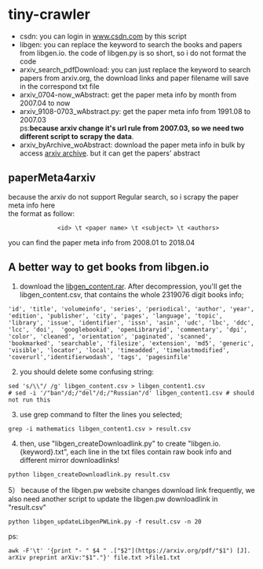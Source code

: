 # tiny-crawler   

- csdn: you can login in www.csdn.com  by this script    
- libgen: you can replace the keyword to search the books and papers from libgen.io. the code of libgen.py is so short, so i do not format the code     
- arxiv_search_pdfDownload: you can just replace the keyword to search papers from arxiv.org, the download links and paper filename will save in the correspond txt file       
- arxiv_0704-now_wAbstract: get the paper meta info by month from 2007.04 to now    
- arxiv_9108-0703_wAbstract.py: get the paper meta info from 1991.08 to 2007.03   
ps:**because arxiv change it's url rule from 2007.03, so we need two different script to scrapy the data**.
- arxiv_byArchive_woAbstract: download the paper meta info in bulk by access [arxiv archive](https://arxiv.org/archive). but it can get the papers' abstract

## paperMeta4arxiv
because the arxiv do not support Regular search, so i scrapy the paper meta info here     
the format as follow:     
```
              <id> \t <paper name> \t <subject> \t <authors>   
```
you can find the paper meta info from 2008.01 to 2018.04


## A better way to get books from libgen.io
1) download the [libgen_content.rar](http://libgen.io/libgen/content/libgen_content.rar). After decompression, you'll get the libgen_content.csv, that contains the whole 2319076 digit books info;  
```
'id', 'title', 'volumeinfo', 'series', 'periodical', 'author', 'year', 'edition', 'publisher', 'city', 'pages', 'language', 'topic', 'library', 'issue', 'identifier', 'issn', 'asin', 'udc', 'lbc', 'ddc', 'lcc', 'doi',  'googlebookid', 'openLibraryid', 'commentary', 'dpi', 'color', 'cleaned', 'orientation', 'paginated', 'scanned', 'bookmarked', 'searchable', 'filesize', 'extension', 'md5', 'generic', 'visible', 'locator', 'local', 'timeadded', 'timelastmodified', 'coverurl','identifierwodash', 'tags', 'pagesinfile'
```
2) you should delete some confusing string:  
```
sed 's/\\"/ /g' libgen_content.csv > libgen_content1.csv
# sed -i '/"ban"/d;/"del"/d;/"Russian"/d' libgen_content1.csv # should not run this
```
3) use grep command to filter the lines you selected;    
```
grep -i mathematics libgen_content1.csv > result.csv
```
4) then, use "libgen_createDownloadlink.py" to create "libgen.io.{keyword}.txt", each line in the txt files contain raw book info and different mirror downloadlinks! 
```
python libgen_createDownloadlink.py result.csv 
```
5） because of the libgen.pw website changes download link frequently, we also need another script to update the libgen.pw downloadlink in "result.csv"
```
python libgen_updateLibgenPWLink.py -f result.csv -n 20
```

ps:
```
awk -F'\t' '{print "- " $4 " .["$2"](https://arxiv.org/pdf/"$1") [J]. arXiv preprint arXiv:"$1"."}' file.txt >file1.txt
```
